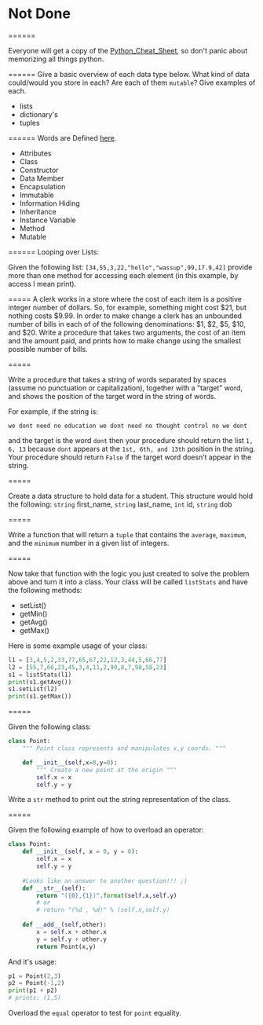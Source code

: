 # Not Done

======

Everyone will get a copy of the [Python_Cheat_Sheet](./Python_Cheat_Sheet.md), so don't panic about memorizing all things python. 

======
Give a basic overview of each data type below. What kind of data could/would you store in each? Are each of them `mutable`? Give examples of each.
- lists
- dictionary's
- tuples

======
Words are Defined [here](https://github.com/rugbyprof/2143-ObjectOrientedProgramming/wiki/Definitions). 

- Attributes
- Class
- Constructor
- Data Member
- Encapsulation
- Immutable
- Information Hiding
- Inheritance
- Instance Variable
- Method
- Mutable

======
Looping over Lists:

Given the following list: `[34,55,3,22,"hello","wassup",99,17.9,42]` provide more than one 
method for accessing each element (in this example, by access I mean print). 

=====
A clerk works in a store where the cost of each item is a positive integer number of dollars.
So, for example, something might cost $21, but nothing costs $9.99. In order to make change
a clerk has an unbounded number of bills in each of of the following denominations: $1, $2,
$5, $10, and $20. Write a procedure that takes two arguments, the cost of an item and the
amount paid, and prints how to make change using the smallest possible number of bills.

=====

Write a procedure that takes a string of words separated by spaces (assume no punctuation
or capitalization), together with a ”target” word, and shows the position of the target word
in the string of words. 

For example, if the string is:
```
we dont need no education we dont need no thought control no we dont
```

and the target is the word `dont` then your procedure should return the list `1, 6, 13` because
`dont` appears at the `1st, 6th, and 13th` position in the string. Your procedure should return 
`False` if the target word doesn’t appear in the string.

=====

Create a data structure to hold data for a student. This structure would hold the following:
`string` first_name, `string` last_name, `int` id, `string` dob 

=====

Write a function that will return a `tuple` that contains the `average`, `maximum`, and the `minimum` number in a given list of integers.

=====

Now take that function with the logic you just created to solve the problem above and turn it into a class. Your class will be called `listStats` and have the following methods:

- setList()
- getMin()
- getAvg()
- getMax()

Here is some example usage of your class:

```python
l1 = [3,4,5,2,33,77,65,67,22,12,3,44,5,66,77]
l2 = [55,7,66,23,45,3,4,11,2,99,8,7,98,58,23]
s1 = listStats(l1)
print(s1.getAvg()) 
s1.setList(l2)
print(s1.getMax())
```
=====

Given the following class:

```python
class Point:
    """ Point class represents and manipulates x,y coords. """

    def __init__(self,x=0,y=0):
        """ Create a new point at the origin """
        self.x = x
        self.y = y
```

Write a `str` method to print out the string representation of the class.

=====

Given the following example of how to overload an operator:
```python
class Point:
    def __init__(self, x = 0, y = 0):
        self.x = x
        self.y = y
    
    #Looks like an answer to another question!!! ;)
    def __str__(self):
        return "({0},{1})".format(self.x,self.y)
        # or
        # return "(%d , %d)" % (self.x,self.y)
    
    def __add__(self,other):
        x = self.x + other.x
        y = self.y + other.y
        return Point(x,y)
```
And it's usage:

```python
p1 = Point(2,3)
p2 = Point(-1,2)
print(p1 + p2)
# prints: (1,5)
```
Overload the `equal` operator to test for `point` equality.
